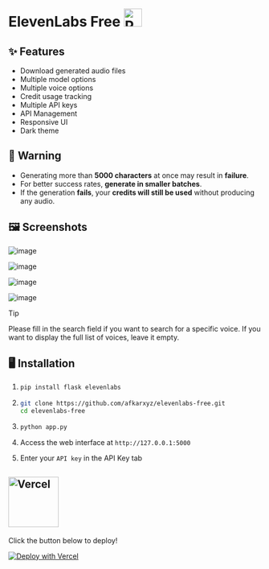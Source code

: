 # ElevenLabs Free <img src="https://flagicons.lipis.dev/flags/4x3/ps.svg" width="36" alt="Palestine">

## ✨ Features

- Download generated audio files
- Multiple model options 
- Multiple voice options
- Credit usage tracking
- Multiple API keys
- API Management
- Responsive UI
- Dark theme

## 🚧 Warning

- Generating more than **5000 characters** at once may result in **failure**.
- For better success rates, **generate in smaller batches**.  
- If the generation **fails**, your **credits will still be used** without producing any audio.

## 🖼️ Screenshots

![image](https://github.com/user-attachments/assets/4967c61f-1475-4800-8ba0-304cf309994e)

![image](https://github.com/user-attachments/assets/185b543c-e105-4499-8976-1641ad73744d)

![image](https://github.com/user-attachments/assets/7a78f1e0-b3df-431e-b91a-28ff85cfbd0b)

![image](https://github.com/user-attachments/assets/02331d16-df9e-44bb-af4b-d9de2bdee371)

> [!Tip]
> Please fill in the search field if you want to search for a specific voice. If you want to display the full list of voices, leave it empty.

## 🖥️ Installation

1. 
   ```bash
   pip install flask elevenlabs
   ```
   
2. 
   ```bash
   git clone https://github.com/afkarxyz/elevenlabs-free.git
   cd elevenlabs-free
   ```
   
3. 
   ```bash
   python app.py
   ```

4. Access the web interface at `http://127.0.0.1:5000`
5. Enter your `API key` in the API Key tab
     
## <img src="https://vercel.com/vc-ap-vercel-marketing/_next/static/media/vercel-logotype-dark.01246f11.svg" width="100" alt="Vercel">

Click the button below to deploy!

[![Deploy with Vercel](https://vercel.com/button)](https://vercel.com/new/clone?repository-url=https://github.com/afkarxyz/elevenlabs-free/tree/main)
